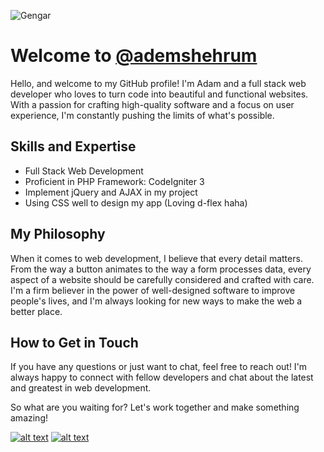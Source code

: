 <img
  src="[/path/to/img.jpg](https://pbs.twimg.com/media/DCmjrvaUMAAnp4n?format=jpg&name=large)"
  alt="Gengar"
  title="Optional title"
  style="display: inline-block; margin: 0 auto; max-width: 300px">
# Welcome to [@ademshehrum](https://github.com/ademshehrum)

Hello, and welcome to my GitHub profile! I'm Adam and a full stack web developer who loves to turn code into beautiful and functional websites. With a passion for crafting high-quality software and a focus on user experience, I'm constantly pushing the limits of what's possible.

## Skills and Expertise

- Full Stack Web Development
- Proficient in PHP Framework: CodeIgniter 3
- Implement jQuery and AJAX in my project
- Using CSS well to design my app (Loving d-flex haha)

## My Philosophy

When it comes to web development, I believe that every detail matters. From the way a button animates to the way a form processes data, every aspect of a website should be carefully considered and crafted with care. I'm a firm believer in the power of well-designed software to improve people's lives, and I'm always looking for new ways to make the web a better place.

## How to Get in Touch

If you have any questions or just want to chat, feel free to reach out! I'm always happy to connect with fellow developers and chat about the latest and greatest in web development.

So what are you waiting for? Let's work together and make something amazing!

[![alt text][1.1]][1]
[![alt text][2.1]][2]

[1.1]: http://i.imgur.com/tXSoThF.png (twitter icon with padding)
[2.1]: http://i.imgur.com/P3YfQoD.png (facebook icon with padding)

[1]: http://www.twitter.com/adamshahrom
[2]: http://www.facebook.com/cydiarepos2

